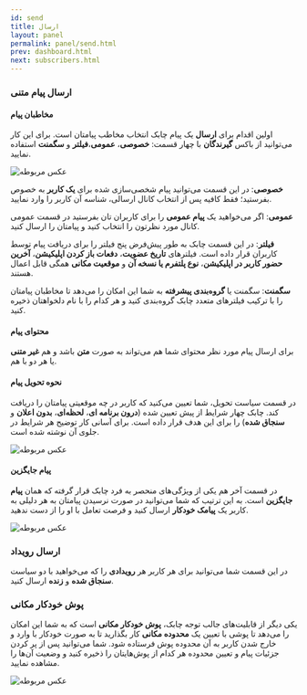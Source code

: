 ```yaml
---
id: send
title: ارسال
layout: panel
permalink: panel/send.html
prev: dashboard.html
next: subscribers.html
---
```


### ارسال پیام متنی

#### مخاطبان پیام

اولین اقدام برای **ارسال** یک پیام چابک انتخاب مخاطب پیامتان است. برای این کار می‌توانید از باکس **گیرندگان** با چهار قسمت: **خصوصی**، **عمومی**،**فیلتر** و **سگمنت** استفاده نمایید.

![عکس مربوطه](http://uupload.ir/files/as3q_user-target.png)

**خصوصی**: در این قسمت می‌توانید پیام شخصی‌سازی شده برای **یک کاربر** به خصوص بفرستید؛ فقط کافیه پس از انتخاب کانال ارسالی، شناسه آن کاربر را وارد نمایید.

**عمومی**: اگر می‌خواهید یک **پیام عمومی** را برای کاربران تان بفرستید در قسمت عمومی کانال مورد نظرتون را انتخاب کنید و پیامتان را ارسال کنید.

**فیلتر**: در این قسمت چابک به طور پیش‌فرض پنج فیلتر را برای دریافت پیام توسط کاربران قرار داده است. فیلتر‌های **تاریخ عضویت**، **دفعات باز کردن اپلیکیشن**، **آخرین حضور کاربر در اپلیکیشن**، **نوع پلتفرم یا نسخه آن** و **موقعیت مکانی** همگی قابل اعمال هستند.

**سگمنت**: سگمنت یا **گروه‌بندی پیشرفته** به شما این امکان را می‌دهد تا مخاطبان پیامتان را با ترکیب فیلتر‌های متعدد چابک گروه‌بندی کنید و هر کدام را با نام دلخواهتان ذخیره کنید.

#### محتوای پیام

برای ارسال پیام مورد نظر محتوای شما هم می‌تواند به صورت **متن** باشد و هم **غیر متنی** یا هر دو با هم. 

#### نحوه تحویل پیام

در قسمت سیاست تحویل، شما تعیین می‌کنید که کاربر در چه موقعیتی پیامتان را دریافت کند. چابک چهار شرایط از پیش تعیین شده (**درون برنامه ای**، **لحظه‌ای**، **بدون اعلان** و **سنجاق شده**) را برای این هدف قرار داده است. برای آسانی کار توضیح هر شرایط در جلوی آن نوشته شده است.

![عکس مربوطه](http://uupload.ir/files/4p4v_delivery.png)

#### پیام جایگزین
در قسمت آخر هم یکی از ویژگی‌های منحصر به فرد چابک قرار گرفته که همان **پیام جایگزین** است. به این ترتیب که شما می‌توانید در صورت نرسیدن پیامتان به هر دلیلی به کاربر یک **پیامک خودکار** ارسال کنید و فرصت تعامل با او را از دست ندهید.

![عکس مربوطه](http://uupload.ir/files/509f_sms.png)


### ارسال رویداد

در این قسمت شما می‌توانید برای هر کاربر هر **رویدادی** را که می‌خواهید با دو سیاست **سنجاق شده** و **زنده** ارسال کنید.

### پوش خودکار مکانی

یکی دیگر از قابلیت‌های جالب توجه چابک، **پوش خودکار مکانی** است که به شما این امکان را می‌دهد تا پوشی با تعیین یک **محدوده مکانی** کار بگذارید تا به صورت خودکار با وارد و خارج شدن کاربر به آن محدوده  پوش فرستاده شود. شما می‌توانید پس از پر کردن جزئیات پیام و تعیین محدوده هر کدام از پوش‌هایتان را ذخیره کنید و وضعیت آن‌ها را مشاهده نمایید.

![عکس مربوطه](http://uupload.ir/files/wln6_location.png)